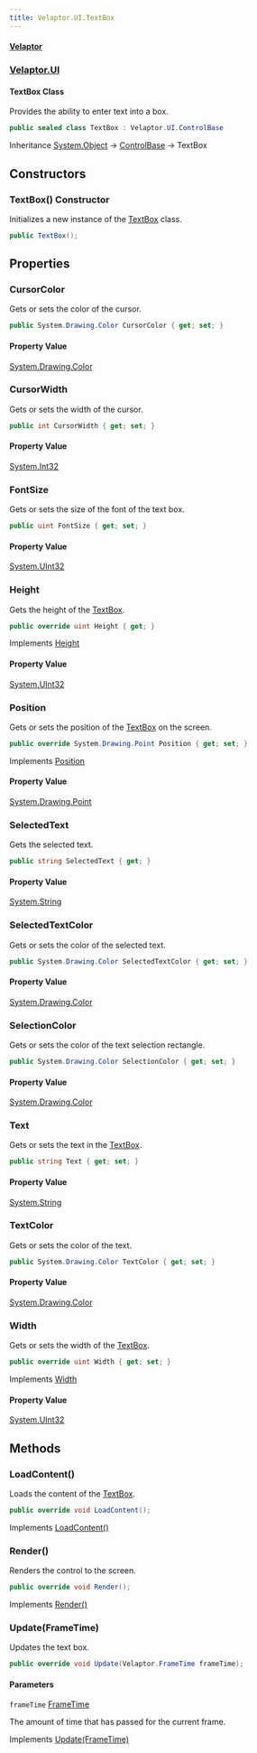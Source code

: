 ```yaml
---
title: Velaptor.UI.TextBox
---
```


#### [Velaptor](Namespaces.md 'Velaptor Namespaces')
### [Velaptor.UI](Velaptor.UI.md 'Velaptor.UI')

#### TextBox Class

Provides the ability to enter text into a box.

```csharp
public sealed class TextBox : Velaptor.UI.ControlBase
```

Inheritance [System.Object](https://docs.microsoft.com/en-us/dotnet/api/System.Object 'System.Object') → [ControlBase](Velaptor.UI.ControlBase.md 'Velaptor.UI.ControlBase') → TextBox
## Constructors

<a name='Velaptor.UI.TextBox.TextBox()'></a>

### TextBox() Constructor

Initializes a new instance of the [TextBox](Velaptor.UI.TextBox.md 'Velaptor.UI.TextBox') class.

```csharp
public TextBox();
```
## Properties

<a name='Velaptor.UI.TextBox.CursorColor'></a>

### CursorColor 

Gets or sets the color of the cursor.

```csharp
public System.Drawing.Color CursorColor { get; set; }
```

#### Property Value
[System.Drawing.Color](https://docs.microsoft.com/en-us/dotnet/api/System.Drawing.Color 'System.Drawing.Color')

<a name='Velaptor.UI.TextBox.CursorWidth'></a>

### CursorWidth 

Gets or sets the width of the cursor.

```csharp
public int CursorWidth { get; set; }
```

#### Property Value
[System.Int32](https://docs.microsoft.com/en-us/dotnet/api/System.Int32 'System.Int32')

<a name='Velaptor.UI.TextBox.FontSize'></a>

### FontSize 

Gets or sets the size of the font of the text box.

```csharp
public uint FontSize { get; set; }
```

#### Property Value
[System.UInt32](https://docs.microsoft.com/en-us/dotnet/api/System.UInt32 'System.UInt32')

<a name='Velaptor.UI.TextBox.Height'></a>

### Height 

Gets the height of the [TextBox](Velaptor.UI.TextBox.md 'Velaptor.UI.TextBox').

```csharp
public override uint Height { get; }
```

Implements [Height](Velaptor.UI.ISizable.md#Velaptor.UI.ISizable.Height 'Velaptor.UI.ISizable.Height')

#### Property Value
[System.UInt32](https://docs.microsoft.com/en-us/dotnet/api/System.UInt32 'System.UInt32')

<a name='Velaptor.UI.TextBox.Position'></a>

### Position 

Gets or sets the position of the [TextBox](Velaptor.UI.TextBox.md 'Velaptor.UI.TextBox') on the screen.

```csharp
public override System.Drawing.Point Position { get; set; }
```

Implements [Position](Velaptor.UI.IControl.md#Velaptor.UI.IControl.Position 'Velaptor.UI.IControl.Position')

#### Property Value
[System.Drawing.Point](https://docs.microsoft.com/en-us/dotnet/api/System.Drawing.Point 'System.Drawing.Point')

<a name='Velaptor.UI.TextBox.SelectedText'></a>

### SelectedText 

Gets the selected text.

```csharp
public string SelectedText { get; }
```

#### Property Value
[System.String](https://docs.microsoft.com/en-us/dotnet/api/System.String 'System.String')

<a name='Velaptor.UI.TextBox.SelectedTextColor'></a>

### SelectedTextColor 

Gets or sets the color of the selected text.

```csharp
public System.Drawing.Color SelectedTextColor { get; set; }
```

#### Property Value
[System.Drawing.Color](https://docs.microsoft.com/en-us/dotnet/api/System.Drawing.Color 'System.Drawing.Color')

<a name='Velaptor.UI.TextBox.SelectionColor'></a>

### SelectionColor 

Gets or sets the color of the text selection rectangle.

```csharp
public System.Drawing.Color SelectionColor { get; set; }
```

#### Property Value
[System.Drawing.Color](https://docs.microsoft.com/en-us/dotnet/api/System.Drawing.Color 'System.Drawing.Color')

<a name='Velaptor.UI.TextBox.Text'></a>

### Text 

Gets or sets the text in the [TextBox](Velaptor.UI.TextBox.md 'Velaptor.UI.TextBox').

```csharp
public string Text { get; set; }
```

#### Property Value
[System.String](https://docs.microsoft.com/en-us/dotnet/api/System.String 'System.String')

<a name='Velaptor.UI.TextBox.TextColor'></a>

### TextColor 

Gets or sets the color of the text.

```csharp
public System.Drawing.Color TextColor { get; set; }
```

#### Property Value
[System.Drawing.Color](https://docs.microsoft.com/en-us/dotnet/api/System.Drawing.Color 'System.Drawing.Color')

<a name='Velaptor.UI.TextBox.Width'></a>

### Width 

Gets or sets the width of the [TextBox](Velaptor.UI.TextBox.md 'Velaptor.UI.TextBox').

```csharp
public override uint Width { get; set; }
```

Implements [Width](Velaptor.UI.ISizable.md#Velaptor.UI.ISizable.Width 'Velaptor.UI.ISizable.Width')

#### Property Value
[System.UInt32](https://docs.microsoft.com/en-us/dotnet/api/System.UInt32 'System.UInt32')
## Methods

<a name='Velaptor.UI.TextBox.LoadContent()'></a>

### LoadContent() 

Loads the content of the [TextBox](Velaptor.UI.TextBox.md 'Velaptor.UI.TextBox').

```csharp
public override void LoadContent();
```

Implements [LoadContent()](Velaptor.Content.IContentLoadable.md#Velaptor.Content.IContentLoadable.LoadContent() 'Velaptor.Content.IContentLoadable.LoadContent()')

<a name='Velaptor.UI.TextBox.Render()'></a>

### Render() 

Renders the control to the screen.

```csharp
public override void Render();
```

Implements [Render()](Velaptor.IDrawable.md#Velaptor.IDrawable.Render() 'Velaptor.IDrawable.Render()')

<a name='Velaptor.UI.TextBox.Update(Velaptor.FrameTime)'></a>

### Update(FrameTime) 

Updates the text box.

```csharp
public override void Update(Velaptor.FrameTime frameTime);
```
#### Parameters

<a name='Velaptor.UI.TextBox.Update(Velaptor.FrameTime).frameTime'></a>

`frameTime` [FrameTime](Velaptor.FrameTime.md 'Velaptor.FrameTime')

The amount of time that has passed for the current frame.

Implements [Update(FrameTime)](Velaptor.IUpdatable.md#Velaptor.IUpdatable.Update(Velaptor.FrameTime) 'Velaptor.IUpdatable.Update(Velaptor.FrameTime)')